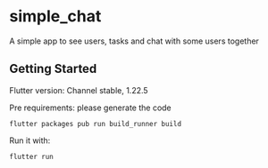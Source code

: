# simple_chat

A simple app to see users, tasks and chat with some users together

## Getting Started

Flutter version: Channel stable, 1.22.5

Pre requirements: please generate the code

```flutter packages pub run build_runner build```

Run it with:

```flutter run```
